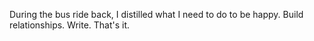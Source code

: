 During the bus ride back, I distilled what I need to do to be happy. Build relationships. Write. That's it.
